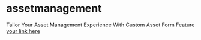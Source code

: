 # assetmanagement
Tailor Your Asset Management Experience With Custom Asset Form Feature
[your link here](https://www.hr365.us/global-asset-management-software/)
